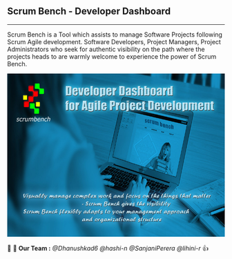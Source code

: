 ## Scrum Bench - Developer Dashboard
---

Scrum Bench is a Tool which assists to manage Software Projects following Scrum Agile development.
Software Developers, Project Managers, Project Administrators who seek for authentic visibility on the path where the projects heads to are warmly welcome to experience the power of Scrum Bench.


![](https://github.com/lihini-r/scrum_bench/blob/master/public/dist/img/md_view.jpg?raw=true)





:two_women_holding_hands: :two_women_holding_hands: **Our Team :** *@Dhanushkad6 @hashi-n @SanjaniPerera @lihini-r* :+1:

